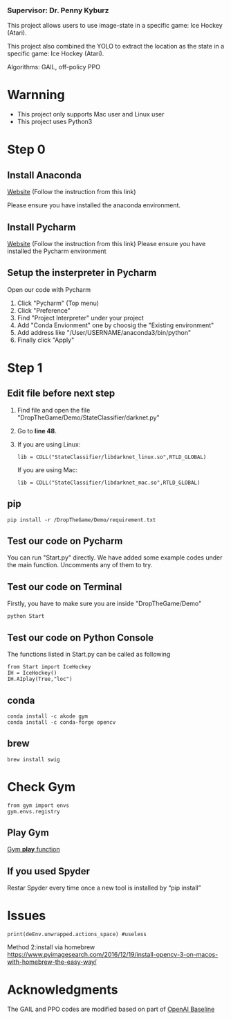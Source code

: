 ### Supervisor: Dr. Penny Kyburz
This project allows users to use image-state in a specific game: Ice Hockey (Atari).

This project also combined the YOLO to extract the location as the state in a specific game: Ice Hockey (Atari).

Algorithms: GAIL, off-policy PPO

# Warnning
* This project only supports Mac user and Linux user
* This project uses Python3

# Step 0
## Install Anaconda
[Website](https://www.anaconda.com/distribution/#download-section) (Follow the instruction from this link)

Please ensure you have installed the anaconda environment.

## Install Pycharm
[Website](https://www.jetbrains.com/pycharm/download) (Follow the instruction from this link)
Please ensure you have installed the Pycharm environment

## Setup the insterpreter in Pycharm
Open our code with Pycharm
1. Click "Pycharm" (Top menu)
2. Click "Preference"
3. Find "Project Interpreter" under your project
4. Add "Conda Envionment" one by choosig the "Existing environment"
5. Add address like "/User/USERNAME/anaconda3/bin/python"
6. Finally click "Apply"

# Step 1

## Edit file before next step
1. Find file and open the file "DropTheGame/Demo/StateClassifier/darknet.py" 
2. Go to **line 48**. 
3. If you are using Linux: 
	```
	lib = CDLL("StateClassifier/libdarknet_linux.so",RTLD_GLOBAL)
	```
	
	If you are using Mac:
	```
	lib = CDLL("StateClassifier/libdarknet_mac.so",RTLD_GLOBAL)
	```
  
## pip
```
pip install -r /DropTheGame/Demo/requirement.txt
```
## Test our code on Pycharm
You can run "Start.py" directly. We have added some example codes under the main function. Uncomments any of them to try.

## Test our code on Terminal
Firstly, you have to make sure you are inside "DropTheGame/Demo"
```
python Start
```

## Test our code on Python Console
The functions listed in Start.py can be called as following

```
from Start import IceHockey
IH = IceHockey()
IH.AIplay(True,"loc")
```

## conda
```
conda install -c akode gym
conda install -c conda-forge opencv
```
## brew
```
brew install swig
```

# Check Gym
```
from gym import envs
gym.envs.registry
```

## Play Gym
[Gym **play** function](https://github.com/openai/gym/blob/master/gym/utils/play.py#L26)


## If you used Spyder
Restar Spyder every time once a new tool is installed by “pip install”

# Issues
```
print(deEnv.unwrapped.actions_space) #useless
```

Method 2:install via homebrew
https://www.pyimagesearch.com/2016/12/19/install-opencv-3-on-macos-with-homebrew-the-easy-way/

# Acknowledgments
The GAIL and PPO codes are modified based on part of [OpenAI Baseline](https://github.com/openai/baselines)
